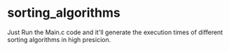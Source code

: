 # sorting_algorithms
Just Run the Main.c code and it'll generate the execution times of different sorting algorithms in high presicion.
